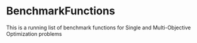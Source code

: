 # BenchmarkFunctions
This is a running list of benchmark functions for Single and Multi-Objective Optimization problems
